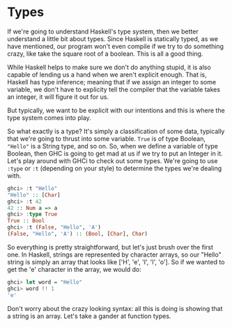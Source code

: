 # Types

If we're going to understand Haskell's type system, then we better understand a little bit about types. Since Haskell is statically typed, as we have mentioned, our program won't even compile if we try to do something crazy, like take the square root of a boolean. This is all a good thing.

While Haskell helps to make sure we don't do anything stupid, it is also capable of lending us a hand when we aren't explicit enough. That is, Haskell has type inference; meaning that if we assign an integer to some variable, we don't have to explicity tell the compiler that the variable takes an integer, it will figure it out for us.

But typically, we want to be explicit with our intentions and this is where the type system comes into play.

So what exactly is a type? It's simply a classification of some data, typically that we're going to thrust into some variable. `True` is of type Boolean, `"Hello"` is a String type, and so on. So, when we define a variable of type Boolean, then GHC is going to get mad at us if we try to put an Integer in it. Let's play around with GHCi to check out some types. We're going to use `:type` or `:t` (depending on your style) to determine the types we're dealing with.


```haskell
ghci> :t "Hello"
"Hello" :: [Char]
ghci> :t 42
42 :: Num a => a
ghci> :type True
True :: Bool
ghci> :t (False, "Hello", 'A')
(False, "Hello", 'A') :: (Bool, [Char], Char)
```

So everything is pretty straightforward, but let's just brush over the first one. In Haskell, strings are represented by character arrays, so our "Hello" string is simply an array that looks like ['H', 'e', 'l', 'l', 'o']. So if we wanted to get the 'e' character in the array, we would do:

```Haskell
ghci> let word = "Hello"
ghci> word !! 1
'e'
```
Don't worry about the crazy looking syntax: all this is doing is showing that a string is an array. Let's take a gander at function types.
